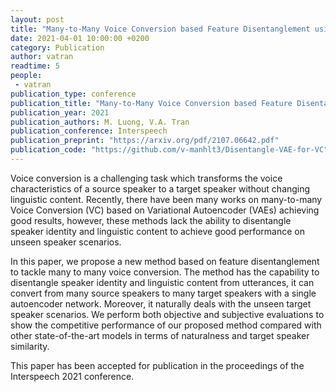 ```yaml
---
layout: post
title: "Many-to-Many Voice Conversion based Feature Disentanglement using Variational Autoencoder"
date: 2021-04-01 10:00:00 +0200
category: Publication
author: vatran
readtime: 5
people:
 - vatran
publication_type: conference
publication_title: "Many-to-Many Voice Conversion based Feature Disentanglement using Variational Autoencoder"
publication_year: 2021
publication_authors: M. Luong, V.A. Tran
publication_conference: Interspeech
publication_preprint: "https://arxiv.org/pdf/2107.06642.pdf"
publication_code: "https://github.com/v-manhlt3/Disentangle-VAE-for-VC"
---
```


Voice conversion is a challenging task which transforms the voice characteristics of a source speaker to a target speaker without changing linguistic content.
Recently, there have been many works on many-to-many Voice Conversion (VC) based on Variational Autoencoder (VAEs) achieving good results, however, these methods 
lack the ability to disentangle speaker identity and linguistic content to achieve good performance on unseen speaker scenarios.

In this paper, we propose a new method based on feature disentanglement to tackle many to many voice conversion.
The method has the capability to disentangle speaker identity and linguistic content from utterances, it can convert from many source speakers 
to many target speakers with a single autoencoder network. Moreover, it naturally deals with the unseen target speaker scenarios.
We perform both objective and subjective evaluations to show the competitive performance of our proposed method compared with other state-of-the-art models in terms of naturalness and target speaker similarity.

This paper has been accepted for publication in the proceedings of the Interspeech 2021 conference.
